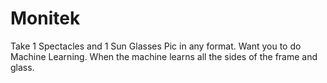# Monitek
Take 1 Spectacles and 1 Sun Glasses Pic in any format. Want you to do Machine Learning. When the machine learns all the sides of the frame and glass. 
